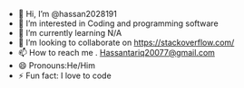 - 👋 Hi, I’m @hassan2028191
- 👀 I’m interested in Coding and programming software
- 🌱 I’m currently learning N/A
- 💞️ I’m looking to collaborate on https://stackoverflow.com/
- 📫 How to reach me . Hassantariq20077@gmail.com
- 😄 Pronouns:He/Him 
- ⚡ Fun fact: I love to code

<!---
hassan2028191/hassan2028191 is a ✨ special ✨ repository because its `README.md` (this file) appears on your GitHub profile.
You can click the Preview link to take a look at your changes.
--->
